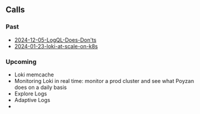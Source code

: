 

## Calls

### Past

- [2024-12-05-LogQL-Does-Don'ts](projects/Loki%20Community%20Calls/2024-12-05-LogQL-Does-Don'ts.md)
- [2024-01-23-loki-at-scale-on-k8s](projects/Loki%20Community%20Calls/2024-01-23-loki-at-scale-on-k8s.md)
### Upcoming


- Loki memcache
- Monitoring Loki in real time: monitor a prod cluster and see what Poyzan does on a daily basis
- Explore Logs
- Adaptive Logs
- 